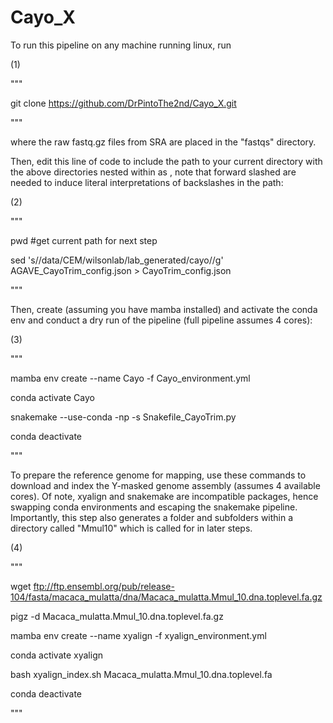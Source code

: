 # Cayo_X

To run this pipeline on any machine running linux, run 

(1)

"""

git clone https://github.com/DrPintoThe2nd/Cayo_X.git

"""

where the raw fastq.gz files from SRA are placed in the "fastqs" directory. 

Then, edit this line of code to include the path to your current directory with the above directories nested within as <path-to-working-directory>, note that forward slashed are needed to induce literal interpretations of backslashes in the path:

(2)
 
"""
 
pwd #get current path for next step
 
sed 's/\/data\/CEM\/wilsonlab\/lab_generated\/cayo/<path-to-working-directory>/g' AGAVE_CayoTrim_config.json > CayoTrim_config.json

"""

Then, create (assuming you have mamba installed) and activate the conda env and conduct a dry run of the pipeline (full pipeline assumes 4 cores):

(3)

"""

 mamba env create --name Cayo -f Cayo_environment.yml

 conda activate Cayo

 snakemake --use-conda -np -s Snakefile_CayoTrim.py

 conda deactivate 
 
 """

To prepare the reference genome for mapping, use these commands to download and index the Y-masked genome assembly (assumes 4 available cores). Of note, xyalign and snakemake are incompatible packages, hence swapping conda environments and escaping the snakemake pipeline. Importantly, this step also generates a folder and subfolders within a directory called "Mmul10" which is called for in later steps.
 
(4)
 
 """
 
 wget ftp://ftp.ensembl.org/pub/release-104/fasta/macaca_mulatta/dna/Macaca_mulatta.Mmul_10.dna.toplevel.fa.gz
 
 pigz -d Macaca_mulatta.Mmul_10.dna.toplevel.fa.gz

 mamba env create --name xyalign -f xyalign_environment.yml
 
 conda activate xyalign
 
 bash xyalign_index.sh Macaca_mulatta.Mmul_10.dna.toplevel.fa
 
 conda deactivate

"""
 
 
 
 
 

